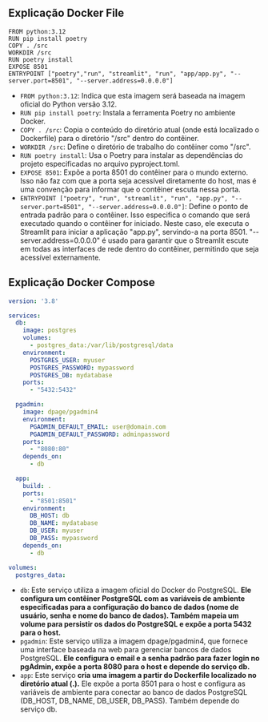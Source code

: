 ## Explicação Docker File
```docker
FROM python:3.12
RUN pip install poetry
COPY . /src
WORKDIR /src
RUN poetry install
EXPOSE 8501
ENTRYPOINT ["poetry","run", "streamlit", "run", "app/app.py", "--server.port=8501", "--server.address=0.0.0.0"]
```

- `FROM python:3.12`: Indica que esta imagem será baseada na imagem oficial do Python versão 3.12.
- `RUN pip install poetry`: Instala a ferramenta Poetry no ambiente Docker.
- `COPY . /src`: Copia o conteúdo do diretório atual (onde está localizado o Dockerfile) para o diretório "/src" dentro do contêiner.
- `WORKDIR /src`: Define o diretório de trabalho do contêiner como "/src".
- `RUN poetry install`: Usa o Poetry para instalar as dependências do projeto especificadas no arquivo pyproject.toml.
- `EXPOSE 8501`: Expõe a porta 8501 do contêiner para o mundo externo. Isso não faz com que a porta seja acessível diretamente do host, mas é uma convenção para informar que o contêiner escuta nessa porta.
- `ENTRYPOINT ["poetry", "run", "streamlit", "run", "app.py", "--server.port=8501", "--server.address=0.0.0.0"]`: Define o ponto de entrada padrão para o contêiner. Isso especifica o comando que será executado quando o contêiner for iniciado. Neste caso, ele executa o Streamlit para iniciar a aplicação "app.py", servindo-a na porta 8501. "--server.address=0.0.0.0" é usado para garantir que o Streamlit escute em todas as interfaces de rede dentro do contêiner, permitindo que seja acessível externamente.


## Explicação Docker Compose
```yml
version: '3.8'

services:
  db:
    image: postgres
    volumes:
      - postgres_data:/var/lib/postgresql/data
    environment:
      POSTGRES_USER: myuser
      POSTGRES_PASSWORD: mypassword
      POSTGRES_DB: mydatabase
    ports:
      - "5432:5432"

  pgadmin:
    image: dpage/pgadmin4
    environment:
      PGADMIN_DEFAULT_EMAIL: user@domain.com
      PGADMIN_DEFAULT_PASSWORD: adminpassword
    ports:
      - "8080:80"
    depends_on:
      - db

  app:
    build: .
    ports:
      - "8501:8501"
    environment:
      DB_HOST: db
      DB_NAME: mydatabase
      DB_USER: myuser
      DB_PASS: mypassword
    depends_on:
      - db

volumes:
  postgres_data:
```
- `db`: Este serviço utiliza a imagem oficial do Docker do PostgreSQL. **Ele configura um contêiner PostgreSQL com as variáveis de ambiente especificadas para a configuração do banco de dados (nome de usuário, senha e nome do banco de dados). Também mapeia um volume para persistir os dados do PostgreSQL e expõe a porta 5432 para o host.**
- `pgadmin`: Este serviço utiliza a imagem dpage/pgadmin4, que fornece uma interface baseada na web para gerenciar bancos de dados PostgreSQL. **Ele configura o email e a senha padrão para fazer login no pgAdmin, expõe a porta 8080 para o host e depende do serviço db.**
- `app`: Este serviço **cria uma imagem a partir do Dockerfile localizado no diretório atual (.).** Ele expõe a porta 8501 para o host e configura as variáveis de ambiente para conectar ao banco de dados PostgreSQL (DB_HOST, DB_NAME, DB_USER, DB_PASS). Também depende do serviço db.